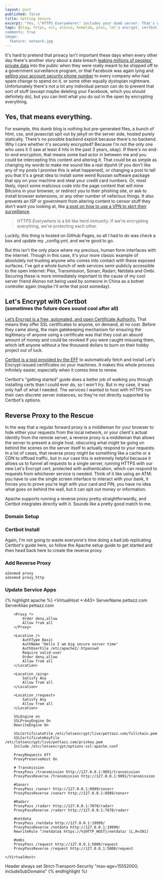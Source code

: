```yaml
---
layout: post
published: false
title: Getting Secure
excerpt: "Yes, \"HTTPS Everywhere\" includes your dumb server. That's what everywhere means."
tags: [blag, https, ssl, alonso, homelab, plex, let's encrypt, certbot]
comments: true
image:
  feature: network.jpg
---
```


It's hard to pretend that privacy isn't important these days when every other day there's another story about a data breach [leaking millions of peoples' private data](https://www.theverge.com/2019/3/4/18250474/chinese-messages-millions-wechat-qq-yy-data-breach-police) into the public when they were really meant to be shipped off to a government surveillance program, or that Facebook was again lying and [selling your account security phone number](https://www.eff.org/deeplinks/2019/03/facebook-doubles-down-misusing-your-phone-number) to every company who had spare change to spend on it, or some other equally dystopian nightmare. Unfortunately there's not a lot any individual person can do to prevent that sort of stuff (except maybe deleting your Facebook, which you should definitely do), but you can limit what you do out in the open by encrypting everything. 

## Yes, that means **everything**.

For example, this dumb blog is nothing but pre-generated files, a bunch of html, css, and javascript spit out by jekyll on the server side, hosted purely statically. There's no possible backend exploit because there's no backend. Why I care whether it's securely encrypted? Because I'm not the only one who uses it (I saw at least 4 hits in the past 3 years, okay). If there's no end-to-end encryption, that means some bad actor in between me and you could be intercepting this content and altering it. That could be as simple as changing my words to make me sound like a real dipshit (if you don't like any of my posts I promise this is what happened), or changing a post to tell you that it's a great idea to install some weird Russian software package that spy on your machine and steal your credit card numbers. Or, most likely, inject some malicious code into the page content that will mine Bitcoins in your browser, or redirect you to their phishing site, or ask to install browser extensions, or any other number of nefarious things. It also prevents an ISP or government from altering content to censor stuff they don't want you looking at, like [a post on how to use a VPN to skirt their surveillance](/transmission-tunnel/). 

> *HTTPS Everywhere* is a bit like herd immunity. If we're encrypting everything, we're protecting each other. 

Luckily, this thing is hosted on GitHub Pages, so all I had to do was check a box and update my \_config.yml, and we're good to go. 

But this isn't the only place where my precious, human form interfaces with the internet. Though in this case, it's your more classic example of absolutely not trusting anyone who comes into contact with these exposed surfaces. I've got a whole bunch of web services semi-publicly accessible to the open internet: Plex, Transmission, Sonarr, Radarr, Netdata and Ombi. Securing these is more immediately important to the cause of my cool server friend Alonso not being used by someone in China as a botnet controller again (maybe I'll write that post someday).

## Let's Encrypt with Certbot <br /><small style="font-size:16px">(sometimes the future does sound cool after all)</small>

[Let’s Encrypt is a free, automated, and open Certificate Authority.](https://letsencrypt.org) That means they offer SSL certificates to anyone, on demand, at no cost. Before they came along, the main gatekeeping mechanism for ensuring the legitimacy of anyone using a certificate was that they cost an absurd amount of money and could be revoked if you were caught misusing them, which left anyone without a few thousand dollars to burn on their hobby project out of luck.

[Certbot is a tool provided by the EFF](https://certbot.eff.org/) to automatically fetch and install Let's Encrypt-issued certificates on your machines. It makes this whole process infinitely easier, especially when it comes time to renew. 

Certbot's "getting started" guide does a better job of walking you through installing certs than I could ever do, so I won't try. But in my case, it was only half of what I needed. The services I wanted to host with HTTPS run their own discrete server instances, so they're not directly supported by Certbot's options.

## Reverse Proxy to the Rescue

In the way that a regular forward proxy is a middleman for your browser to hide either your requests from the local network, or your client's actual identity from the remote server, a reverse proxy is a middleman that allows the server to present a single host, obscuring what might be going on behind the scenes on the server itself to actually respond to your requests. In a lot of cases, that reverse proxy might be something like a cache or a CDN to offload traffic, but in our case this is extremely helpful because it allows us to funnel all requests to a single server, running HTTPS with our new Let's Encrypt cert, protected with authentication, which can respond to requests from whichever service is needed. Think of it like using an ATM: you have to use the single screen interface to interact with your bank, it forces you to prove you're legit with your card and PIN, you have no idea what goes on behind the wall, but it can spit out money or information. 

Apache supports running a reverse proxy pretty straightforwardly, and Certbot integrates directly with it. Sounds like a pretty good match to me.

### Domain Setup

### Certbot Install

Again, I'm not going to waste everyone's time doing a bad job replicating Certbot's guide here, so follow the Apache setup guide to get started and then head back here to create the reverse proxy.

### Add Reverse Proxy
    
    a2enmod proxy
    a2enmod proxy_http

### Update Service Apps

{% highlight apache %}
<IfModule mod_ssl.c>
    <VirtualHost *:443>
        ServerName pettazz.com
        ServerAlias pettazz.com

        <Proxy *>
            Order deny,allow
            Allow from all
        </Proxy>

        <Location />
            AuthType Basic
            AuthName "Hello I am big secure server time"
            AuthUserFile /etc/apache2/.htpasswd
            Require valid-user
            Order deny,allow
            Allow from all
        </Location>

        <Location /ping>
            Satisfy Any
            Allow from all
        </Location>

        <Location /request>
            Satisfy Any
            Allow from all
        </Location>

        SSLEngine on
        SSLProxyEngine On
        RewriteEngine On

        SSLCertificateFile /etc/letsencrypt/live/pettazz.com/fullchain.pem
        SSLCertificateKeyFile /etc/letsencrypt/live/pettazz.com/privkey.pem
        Include /etc/letsencrypt/options-ssl-apache.conf

        ProxyRequests Off
        ProxyPreserveHost On

        # Transmission
        ProxyPass /transmission http://127.0.0.1:9091/transmission
        ProxyPassReverse /transmission http://127.0.0.1:9091/transmission

        #Sonarr
        ProxyPass /sonarr http://127.0.0.1:8989/sonarr
        ProxyPassReverse /sonarr http://127.0.0.1:8989/sonarr

        #Radarr
        ProxyPass /radarr http://127.0.0.1:7878/radarr
        ProxyPassReverse /radarr http://127.0.0.1:7878/radarr

        #netdata
        ProxyPass /netdata http://127.0.0.1:19999/
        ProxyPassReverse /netdata http://127.0.0.1:19999/
        RewriteRule ^/netdata$ https://%{HTTP_HOST}/netdata/ [L,R=301]

        #ombi
        ProxyPass /request http://127.0.0.1:5000/request
        ProxyPassReverse /request http://127.0.0.1:5000/request

    </VirtualHost>
</IfModule>
<IfModule mod_headers.c>
        Header always set Strict-Transport-Security "max-age=15552000; includeSubDomains"
</IfModule>
{% endhighlight %}